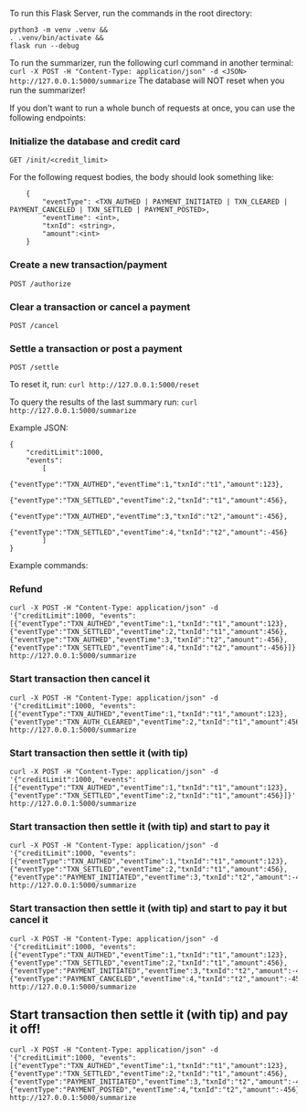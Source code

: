 To run this Flask Server, run the commands in the root directory:

```
python3 -m venv .venv &&
. .venv/bin/activate &&
flask run --debug 
```

To run the summarizer, run the following curl command in another terminal:
`curl -X POST -H "Content-Type: application/json" -d <JSON> http://127.0.0.1:5000/summarize`
The database will NOT reset when you run the summarizer! 

If you don't want to run a whole bunch of requests at once, you can use the following endpoints:

### Initialize the database and credit card
`GET /init/<credit_limit>`

For the following request bodies, the body should look something like:
```
    {
        "eventType": <TXN_AUTHED | PAYMENT_INITIATED | TXN_CLEARED | PAYMENT_CANCELED | TXN_SETTLED | PAYMENT_POSTED>,
        "eventTime": <int>,
        "txnId": <string>,
        "amount":<int>
    }
```

### Create a new transaction/payment
`POST /authorize`

### Clear a transaction or cancel a payment
`POST /cancel`

### Settle a transaction or post a payment
`POST /settle`

To reset it, run:
`curl http://127.0.0.1:5000/reset`

To query the results of the last summary run:
`curl http://127.0.0.1:5000/summarize`

Example JSON:
```
{
    "creditLimit":1000,
    "events":
        [
            {"eventType":"TXN_AUTHED","eventTime":1,"txnId":"t1","amount":123},
            {"eventType":"TXN_SETTLED","eventTime":2,"txnId":"t1","amount":456},
            {"eventType":"TXN_AUTHED","eventTime":3,"txnId":"t2","amount":-456},
            {"eventType":"TXN_SETTLED","eventTime":4,"txnId":"t2","amount":-456}
        ]
}
```
Example commands:
### Refund
```
curl -X POST -H "Content-Type: application/json" -d '{"creditLimit":1000, "events": [{"eventType":"TXN_AUTHED","eventTime":1,"txnId":"t1","amount":123},{"eventType":"TXN_SETTLED","eventTime":2,"txnId":"t1","amount":456},{"eventType":"TXN_AUTHED","eventTime":3,"txnId":"t2","amount":-456},{"eventType":"TXN_SETTLED","eventTime":4,"txnId":"t2","amount":-456}]}' http://127.0.0.1:5000/summarize
```
### Start transaction then cancel it
```
curl -X POST -H "Content-Type: application/json" -d '{"creditLimit":1000, "events": [{"eventType":"TXN_AUTHED","eventTime":1,"txnId":"t1","amount":123},{"eventType":"TXN_AUTH_CLEARED","eventTime":2,"txnId":"t1","amount":456}]}' http://127.0.0.1:5000/summarize
```
### Start transaction then settle it (with tip)
```
curl -X POST -H "Content-Type: application/json" -d '{"creditLimit":1000, "events": [{"eventType":"TXN_AUTHED","eventTime":1,"txnId":"t1","amount":123},{"eventType":"TXN_SETTLED","eventTime":2,"txnId":"t1","amount":456}]}' http://127.0.0.1:5000/summarize
```

### Start transaction then settle it (with tip) and start to pay it
```
curl -X POST -H "Content-Type: application/json" -d '{"creditLimit":1000, "events": [{"eventType":"TXN_AUTHED","eventTime":1,"txnId":"t1","amount":123},{"eventType":"TXN_SETTLED","eventTime":2,"txnId":"t1","amount":456},{"eventType":"PAYMENT_INITIATED","eventTime":3,"txnId":"t2","amount":-456}]}' http://127.0.0.1:5000/summarize
```

### Start transaction then settle it (with tip) and start to pay it but cancel it
```
curl -X POST -H "Content-Type: application/json" -d '{"creditLimit":1000, "events": [{"eventType":"TXN_AUTHED","eventTime":1,"txnId":"t1","amount":123},{"eventType":"TXN_SETTLED","eventTime":2,"txnId":"t1","amount":456},{"eventType":"PAYMENT_INITIATED","eventTime":3,"txnId":"t2","amount":-456},{"eventType":"PAYMENT_CANCELED","eventTime":4,"txnId":"t2","amount":-456}]}' http://127.0.0.1:5000/summarize
```

## Start transaction then settle it (with tip) and pay it off!
```
curl -X POST -H "Content-Type: application/json" -d '{"creditLimit":1000, "events": [{"eventType":"TXN_AUTHED","eventTime":1,"txnId":"t1","amount":123},{"eventType":"TXN_SETTLED","eventTime":2,"txnId":"t1","amount":456},{"eventType":"PAYMENT_INITIATED","eventTime":3,"txnId":"t2","amount":-456},{"eventType":"PAYMENT_POSTED","eventTime":4,"txnId":"t2","amount":-456}]}' http://127.0.0.1:5000/summarize
```
